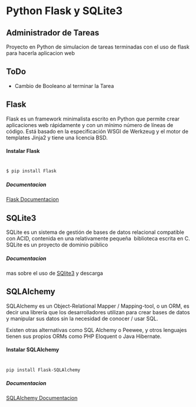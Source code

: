 # Python Flask y SQLite3
## Administrador de Tareas

Proyecto en Python de simulacion de tareas terminadas con el uso de flask para hacerla aplicacion web  


## ToDo

- Cambio de Booleano al terminar la Tarea





## Flask
Flask es un framework minimalista escrito en Python que permite crear aplicaciones web rápidamente y con un mínimo número de líneas de código. Está basado en la especificación WSGI de Werkzeug y el motor de templates Jinja2 y tiene una licencia BSD.

#### Instalar Flask
# 
```sh
$ pip install Flask
```
##### Documentacion 
[Flask Documentacion](https://flask.palletsprojects.com/en/2.0.x/)


## SQLite3
SQLite es un sistema de gestión de bases de datos relacional compatible con ACID, contenida en una relativamente pequeña ​ biblioteca escrita en C. SQLite es un proyecto de dominio público

##### Documentacion 
mas sobre el uso de [SQlite3](https://www.sqlite.org/index.html) y descarga

## SQLAlchemy
SQLAlchemy es un Object-Relational Mapper / Mapping-tool, o un ORM, es decir una librería que los desarrolladores utilizan para crear bases de datos y manipular sus datos sin la necesidad de conocer / usar SQL.

Existen otras alternativas como SQL Alchemy o Peewee, y otros lenguajes tienen sus propios ORMs como PHP Eloquent o Java Hibernate.

#### Instalar SQLAlchemy
# 
```sh
pip install Flask-SQLAlchemy
```
##### Documentacion 
[SQLAlchemy Documentacion](https://pypi.org/project/Flask-SQLAlchemy/) 